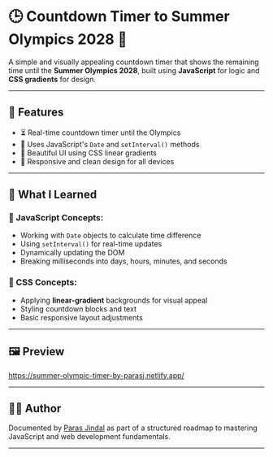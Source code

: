 # 🕒 Countdown Timer to Summer Olympics 2028 🏅

A simple and visually appealing countdown timer that shows the remaining time until the **Summer Olympics 2028**, built using **JavaScript** for logic and **CSS gradients** for design.

---

## 🔧 Features

- ⏳ Real-time countdown timer until the Olympics
- 📆 Uses JavaScript's `Date` and `setInterval()` methods
- 🌈 Beautiful UI using CSS linear gradients
- 📱 Responsive and clean design for all devices

---

## 🧠 What I Learned

### 📌 JavaScript Concepts:
- Working with `Date` objects to calculate time difference
- Using `setInterval()` for real-time updates
- Dynamically updating the DOM
- Breaking milliseconds into days, hours, minutes, and seconds

### 🎨 CSS Concepts:
- Applying **linear-gradient** backgrounds for visual appeal
- Styling countdown blocks and text
- Basic responsive layout adjustments

---

## 🖼️ Preview

https://summer-olympic-timer-by-parasj.netlify.app/

---


## 👨‍💻 Author

Documented by [Paras Jindal](https://github.com/Paras-jindal1604) as part of a structured roadmap to mastering JavaScript and web development fundamentals.

---


